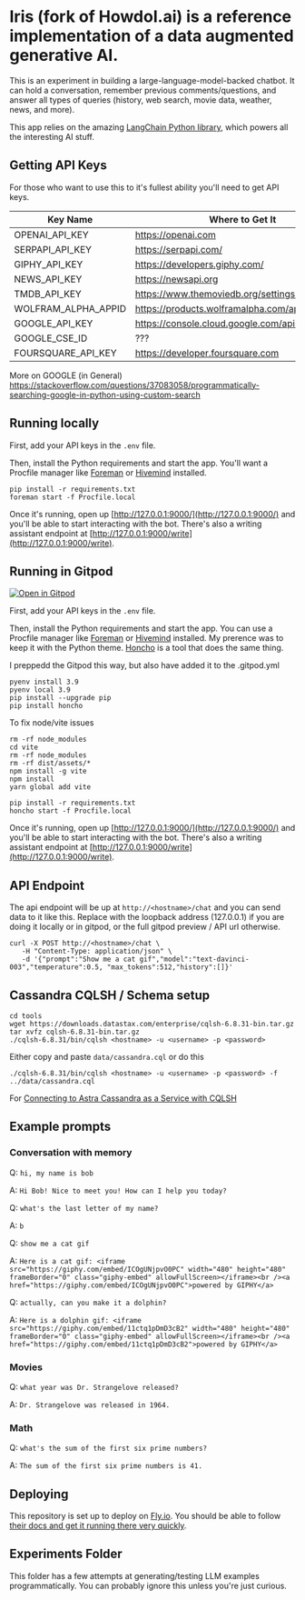 # Iris (fork of HowdoI.ai) is a reference implementation of a data augmented generative AI.

This is an experiment in building a large-language-model-backed chatbot. It can hold a conversation, remember previous comments/questions, and answer all types of queries (history, web search, movie data, weather, news, and more).

This app relies on the amazing [LangChain Python library](https://langchain.readthedocs.io/en/latest/index.html), which powers all the interesting AI stuff.


## Getting API Keys 

For those who want to use this to it's fullest ability you'll need to get API keys.

| Key Name  |  Where to Get It | Works?  |
|-----------|------------------|---------|
| OPENAI_API_KEY | https://openai.com | Yes |
| SERPAPI_API_KEY | https://serpapi.com/ | Yes |
| GIPHY_API_KEY | https://developers.giphy.com/ | Mostly |
| NEWS_API_KEY | https://newsapi.org | Yes |
| TMDB_API_KEY | https://www.themoviedb.org/settings/api | Yes |
| WOLFRAM_ALPHA_APPID | https://products.wolframalpha.com/api | Yes |
| GOOGLE_API_KEY | https://console.cloud.google.com/apis/credentials | Todo |
| GOOGLE_CSE_ID | ??? | Todo |
| FOURSQUARE_API_KEY | https://developer.foursquare.com | Yes |

More on GOOGLE (in General) https://stackoverflow.com/questions/37083058/programmatically-searching-google-in-python-using-custom-search

## Running locally

First, add your API keys in the `.env` file.

Then, install the Python requirements and start the app. You'll want a Procfile manager like [Foreman](https://github.com/ddollar/foreman) or [Hivemind](https://github.com/DarthSim/hivemind) installed.

```
pip install -r requirements.txt
foreman start -f Procfile.local
```

Once it's running, open up [http://127.0.0.1:9000/](http://127.0.0.1:9000/) and you'll be able to start interacting with the bot. There's also a writing assistant endpoint at [http://127.0.0.1:9000/write](http://127.0.0.1:9000/write).


## Running in Gitpod

[![Open in Gitpod](https://gitpod.io/button/open-in-gitpod.svg)](https://gitpod.io/#https://github.com/xingh/iris)

First, add your API keys in the `.env` file.

Then, install the Python requirements and start the app. You can use a Procfile manager like [Foreman](https://github.com/ddollar/foreman) or [Hivemind](https://github.com/DarthSim/hivemind) installed. My prerence was to keep it with the Python theme. [Honcho](https://github.com/nickstenning/honcho) is a tool that does the same thing. 

I preppedd the Gitpod this way, but also have added it to the .gitpod.yml
```
pyenv install 3.9
pyenv local 3.9
pip install --upgrade pip
pip install honcho 
```

To fix node/vite issues
```
rm -rf node_modules
cd vite
rm -rf node_modules
rm -rf dist/assets/*
npm install -g vite
npm install
yarn global add vite
```

```
pip install -r requirements.txt
honcho start -f Procfile.local
```

Once it's running, open up [http://127.0.0.1:9000/](http://127.0.0.1:9000/) and you'll be able to start interacting with the bot. There's also a writing assistant endpoint at [http://127.0.0.1:9000/write](http://127.0.0.1:9000/write).

## API Endpoint

The api endpoint will be up at `http://<hostname>/chat` and you can send data to it like this. Replace with the loopback address (127.0.0.1) if you are doing it locally or in gitpod, or the full gitpod preview / API url otherwise. 

```
curl -X POST http://<hostname>/chat \
   -H "Content-Type: application/json" \
   -d '{"prompt":"Show me a cat gif","model":"text-davinci-003","temperature":0.5, "max_tokens":512,"history":[]}'  

```


## Cassandra CQLSH / Schema setup

```
cd tools
wget https://downloads.datastax.com/enterprise/cqlsh-6.8.31-bin.tar.gz
tar xvfz cqlsh-6.8.31-bin.tar.gz
./cqlsh-6.8.31/bin/cqlsh <hostname> -u <username> -p <password> 
```

Either copy and paste `data/cassandra.cql` or do this 
```
./cqlsh-6.8.31/bin/cqlsh <hostname> -u <username> -p <password> -f ../data/cassandra.cql
```

For [Connecting to Astra Cassandra as a Service with CQLSH](https://docs.datastax.com/en/astra-serverless/docs/connect/cql/connect-cqlsh.html#_standalone_cql_shell)


## Example prompts

### Conversation with memory

Q: `hi, my name is bob`

A: `Hi Bob! Nice to meet you! How can I help you today?`

Q: `what's the last letter of my name?`

A: `b`

Q: `show me a cat gif`

A: `Here is a cat gif: <iframe src="https://giphy.com/embed/ICOgUNjpvO0PC" width="480" height="480" frameBorder="0" class="giphy-embed" allowFullScreen></iframe><br /><a href="https://giphy.com/embed/ICOgUNjpvO0PC">powered by GIPHY</a>`

Q: `actually, can you make it a dolphin?`

A: `Here is a dolphin gif: <iframe src="https://giphy.com/embed/11ctq1pDmD3cB2" width="480" height="480" frameBorder="0" class="giphy-embed" allowFullScreen></iframe><br /><a href="https://giphy.com/embed/11ctq1pDmD3cB2">powered by GIPHY</a>`

### Movies

Q: `what year was Dr. Strangelove released?`

A: `Dr. Strangelove was released in 1964.`

### Math

Q: `what's the sum of the first six prime numbers?`

A: `The sum of the first six prime numbers is 41.`

## Deploying

This repository is set up to deploy on [Fly.io](https://fly.io/). You should be able to follow [their docs and get it running there very quickly](https://fly.io/docs/languages-and-frameworks/python/).

## Experiments Folder

This folder has a few attempts at generating/testing LLM examples programmatically. You can probably ignore this unless you're just curious.
